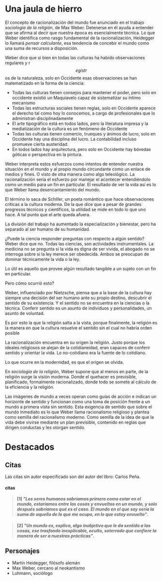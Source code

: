 # Una jaula de hierro

El concepto de racionalización del mundo fue anunciado en el  trabajo *sociología de la religión*, de Max Weber. Detenerse en él ayuda a entender que se afirma al decir que nuestra época es esencialmente técnica. Lo que Weber identifica como rasgo fundamental de la racionalización, Heidegger lo llamará *pensar calculante*, esa tendencia de concebir el mundo como una suma de recursos a disposición.

Weber dice que si bien en todas las culturas ha habido observaciones regulares y r$$egistr$$os de la naturaleza, solo en Occidente esas observaciones se han matematizado en la forma de la ciencia:
* Todas las culturas tienen consejos para mantener el poder, pero solo en occidente existió un Maquiavelo capaz de sistematizar su íntimo mecanismo
* Todas las estructuras sociales tienen reglas, solo en Occidente aparece el derecho tal como hoy lo conocemos, a cargo de profesionales que lo administran disciplinadamente
* El arte tipográfico está en todos lados, pero la literatura impresa y la mediatización de la cultura es un fenómeno de Occidente
* Todas las culturas tienen comercio, trueques y ánimos de lucro, solo en Occidente hay una disciplina del lucro. La contabilidad incluso promueve cierta austeridad.
* En todos lados hay arquitectura, pero solo en Occidente hay bóvedas góticas o perspectiva en la pintura.

Weber interpreta estos esfuerzos como intentos de entender nuestra situación en el mundo y al propio mundo circundante como un enlace de medios y fines. O visto de otra manera como algo teleológico. La racionalización sería el esfuerzo por manejar el acontecer entendiéndolo como un medio para un fin en particular. El resultado de ver la vida así es lo que Weber llama desencantamiento del mundo.

El término lo saca de Schiller, un poeta romántico que hace observaciones críticas a la cultura moderna. De la que dice que a pesar de grandes progresos técnicos y científicos, la utilidad se mide en todo lo que uno hace. A tal punto que el arte queda afuera.

La división del trabajo ha aumentado la especialización y bienestar, pero ha separado al ser humano de su humanidad.

¿Puede la ciencia responder preguntas con respecto a algún sentido? Weber dice que no. Todas las ciencias, son actividades instrumentales. La medicina no se pregunta si la vida es digna de ser vivida, el abogado no se interroga sobre si la ley merece ser obedecida. Ambos se preocupan de dominar técnicamente la vida o la ley. 

Lo útil es aquello que provee algún resultado tangible a un sujeto con un fin en particular.

Pero cómo ocurrió esto?

Weber, influenciado por Nietzsche, piensa que a la base de la cultura hay siempre una decisión del ser humano ante su propio destino, descubrir el sentido de su existencia. Y el sentido no se encuentra en la ciencias o la técnica. Conferir sentido es un asunto de individuos y personalidades, un asunto de voluntad. 

Es por esto la que la religión salta a la vista, porque finalmente, la religión es la manera en que la cultura resuelve el sentido sin el cual no habría orden posible

La racionalización encuentra en su origen la religión. Justo porque los ideales religiosos se alejan de la cotidianeidad, eran capaces de conferir  sentido y orientar la vida. Lo no-cotidiano era la fuente de lo cotidiano.

Lo que ocurre en la modernidad, es que el origen se olvida. 

En *sociología de la religión*, Weber supone que al menos en parte, de la religión surge la visión moderna. Donde el quehacer es previsible, planificado, formalmente racionalizado, donde todo se somete al cálculo de la eficiencia y la religión.

Las imágenes de mundo a veces operan como guías de acción e indican un horizonte de sentido y funcionan como una toma de posición frente a un mundo a primera vista sin sentido. Esta exigencia de sentido que sobre el mundo inmediato es lo que Weber llama racionalismo religioso y plantea como semilla del racionalismo moderno. Como semilla de la idea de que la vida debe vivirse mediante un plan previsible, contenido en reglas que dirigen conductas y les otorgan sentido.



# Destacados


## Citas

Las citas sin autor especificado son del autor del libro: Carlos Peña.

#### citas

<!-- p94 -->
> #### [1] _"Los seres humanos sabríamos primero como estar en el mundo, estaríamos entre las cosas y envueltos en un mundo, y solo después sabríamos qué es el caso. El mundo en el que soy sería la suma de aquello de lo que me ocupo, en lo que estoy envuelto"_.

<!-- p96 -->
> #### [2] _"Un mundo es, explica, algo inobjetivo que le da sentido a las cosas, ese trasfondo inexplicable, oculto, soterrado que confiere la manera de ser a nuestras prácticas"_.

## Personajes

- Martin Heidegger, filósofo alemán
- Max Weber, cercano al neokantismo
- Luhmann, sociólogo